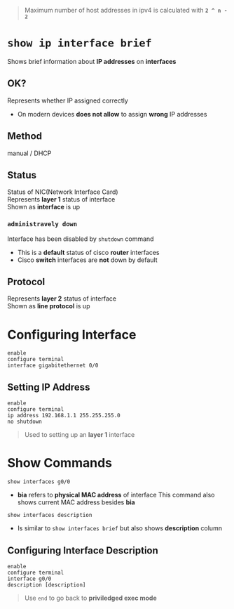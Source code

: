 > Maximum number of host addresses in ipv4 is calculated with **`2 ^ n - 2`**

# `show ip interface brief`
Shows brief information about **IP addresses** on **interfaces**

## OK?
Represents whether IP assigned correctly
* On modern devices **does not allow** to assign **wrong** IP addresses

## Method
manual / DHCP

## Status
Status of NIC(Network Interface Card)  
Represents **layer 1** status of interface  
Shown as **interface** is up

### `administravely down`
Interface has been disabled by `shutdown` command
* This is a **default** status of cisco **router** interfaces
* Cisco **switch** interfaces are **not** down by default

## Protocol
Represents **layer 2** status of interface  
Shown as **line protocol** is up

# Configuring Interface
```
enable
configure terminal
interface gigabitethernet 0/0
```

## Setting IP Address
```
enable
configure terminal
ip address 192.168.1.1 255.255.255.0
no shutdown
```
> Used to setting up an **layer 1** interface

# Show Commands
`show interfaces g0/0`
* **bia** refers to **physical MAC address** of interface
  This command also shows current MAC address besides **bia**

`show interfaces description`
* Is similar to `show interfaces brief` but also shows **description** column

## Configuring Interface **Description**
```
enable
configure terminal
interface g0/0
description [description]
```

> Use `end` to go back to **priviledged exec mode**
